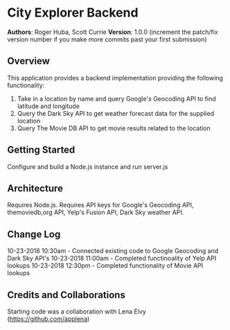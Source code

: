 # City Explorer Backend

**Authors**: Roger Huba, Scott Currie
**Version**: 1.0.0 (increment the patch/fix version number if you make more commits past your first submission)

## Overview
This application provides a backend implementation providing the following functionality:
1. Take in a location by name and query Google's Geocoding API to find latitude and longitude
2. Query the Dark Sky API to get weather forecast data for the supplied location
3. Query The Movie DB API to get movie results related to the location

## Getting Started
Configure and build a Node.js instance and run server.js

## Architecture
<!-- Provide a detailed description of the application design. What technologies (languages, libraries, etc) you're using, and any other relevant design information. -->
Requires Node.js. Requires API keys for Google's Geocoding API, themoviedb,org API, Yelp's Fusion API, Dark Sky weather API.

## Change Log
<!-- Use this area to document the iterative changes made to your application as each feature is successfully implemented. Use time stamps. Here's an examples:
01-01-2001 4:59pm - Application now has a fully-functional express server, with a GET route for the location resource.
-->
10-23-2018 10:30am - Connected existing code to Google Geocoding and Dark Sky API's
10-23-2018 11:00am - Completed functinoality of Yelp API lookups
10-23-2018 12:30pm - Completed functionality of Movie API lookups

## Credits and Collaborations
<!-- Give credit (and a link) to other people or resources that helped you build this application. -->
Starting code was a collaboration with Lena Elvy (https://github.com/applena)